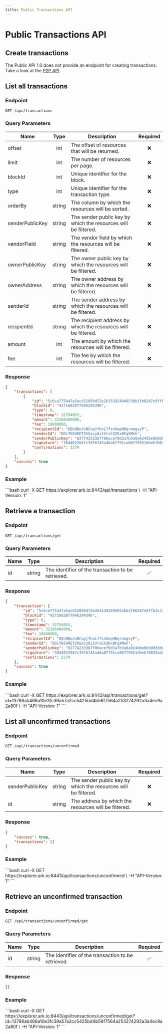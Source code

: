 ```yaml
---
title: Public Transactions API
---
```


# Public Transactions API

## Create transactions

The Public API 1.0 does not provide an endpoint for creating transactions. Take a look at the [P2P API](/api/p2p/).

## List all transactions

### Endpoint

```
GET /api/transactions
```

### Query Parameters

| Name            | Type   | Description                                                    | Required |
|-----------------|:------:|----------------------------------------------------------------|:--------:|
| offset          | int    | The offset of resources that will be returned.                 | :x:      |
| limit           | int    | The number of resources per page.                              | :x:      |
| blockId         | int    | Unique identifier for the block.                               | :x:      |
| type            | int    | Unique identifier for the transaction type.                    | :x:      |
| orderBy         | string | The column by which the resources will be sorted.              | :x:      |
| senderPublicKey | string | The sender public key by which the resources will be filtered. | :x:      |
| vendorField     | string | The vendor field by which the resources will be filtered.      | :x:      |
| ownerPublicKey  | string | The owner public key by which the resources will be filtered.  | :x:      |
| ownerAddress    | string | The owner address by which the resources will be filtered.     | :x:      |
| senderId        | string | The sender address by which the resources will be filtered.    | :x:      |
| recipientId     | string | The recipient address by which the resources will be filtered. | :x:      |
| amount          | int    | The amount by which the resources will be filtered.            | :x:      |
| fee             | int    | The fee by which the resources will be filtered.               | :x:      |

### Response

```json
{
    "transactions": [
        {
            "id": "5c6ce775447a5acd22050d72e2615392494953bb1fb6287e9ffb3c33eaeb79aa",
            "blockid": "4271682877946294396",
            "type": 0,
            "timestamp": 32794053,
            "amount": 32106400000,
            "fee": 10000000,
            "recipientId": "DQnQNoJuNCvpjYhxL7fsnGepHBqrumgsyP",
            "senderId": "DDiTHZ4RETZhGxcyAi1VruCXZKxBFqXMeh",
            "senderPublicKey": "027742333b7f06acef9d3a7b3a9a924dbe6b9ddd3dd164c808546cacd49f6e8682",
            "signature": "3044022047c39f6f45a46a87f91ca867f9551dbebf0035adcfcbdc1370222c7a1517fc0002206fb5ecc10460e0352a8b626a508e2fcc76e39e490b0a2581dd772ebc8079696e",
            "confirmations": 2279
        }
    ],
    "success": true
}
```

### Example

<request-example>
```bash
curl -X GET https://explorer.ark.io:8443/api/transactions \
  -H "API-Version: 1"
```
</request-example>

## Retrieve a transaction

### Endpoint

```
GET /api/transactions/get
```

### Query Parameters

| Name | Type   | Description                                        | Required           |
|------|:------:|----------------------------------------------------|:------------------:|
| id   | string | The identifier of the transaction to be retrieved. | :white_check_mark: |

### Response

```json
{
    "transaction": {
        "id": "5c6ce775447a5acd22050d72e2615392494953bb1fb6287e9ffb3c33eaeb79aa",
        "blockid": "4271682877946294396",
        "type": 0,
        "timestamp": 32794053,
        "amount": 32106400000,
        "fee": 10000000,
        "recipientId": "DQnQNoJuNCvpjYhxL7fsnGepHBqrumgsyP",
        "senderId": "DDiTHZ4RETZhGxcyAi1VruCXZKxBFqXMeh",
        "senderPublicKey": "027742333b7f06acef9d3a7b3a9a924dbe6b9ddd3dd164c808546cacd49f6e8682",
        "signature": "3044022047c39f6f45a46a87f91ca867f9551dbebf0035adcfcbdc1370222c7a1517fc0002206fb5ecc10460e0352a8b626a508e2fcc76e39e490b0a2581dd772ebc8079696e",
        "confirmations": 2279
    },
    "success": true
}
```

### Example

<request-example>
```bash
curl -X GET https://explorer.ark.io:8443/api/transactions/get?id=13786ab466a10e3fc39a57a2cc5425bd4b56f7564a253274292a3a4ec9a2a80f \
  -H "API-Version: 1"
```
</request-example>

## List all unconfirmed transactions

### Endpoint

```
GET /api/transactions/unconfirmed
```

### Query Parameters

| Name            | Type   | Description                                                    | Required        |
|-----------------|:------:|----------------------------------------------------------------|:---------------:|
| senderPublicKey | string | The sender public key by which the resources will be filtered. | :x:             |
| id              | string | The address by which the resources will be filtered.           | :x:             |

### Response

```json
{
    "success": true,
    "transactions": []
}
```

### Example

<request-example>
```bash
curl -X GET https://explorer.ark.io:8443/api/transactions/unconfirmed \
  -H "API-Version: 1"
```
</request-example>

## Retrieve an unconfirmed transaction

### Endpoint

```
GET /api/transactions/unconfirmed/get
```

### Query Parameters

| Name | Type   | Description                                        | Required           |
|------|:------:|----------------------------------------------------|:------------------:|
| id   | string | The identifier of the transaction to be retrieved. | :white_check_mark: |

### Response

```json
{}
```

### Example

<request-example>
```bash
curl -X GET https://explorer.ark.io:8443/api/transactions/unconfirmed/get?id=13786ab466a10e3fc39a57a2cc5425bd4b56f7564a253274292a3a4ec9a2a80f \
  -H "API-Version: 1"
```
</request-example>
